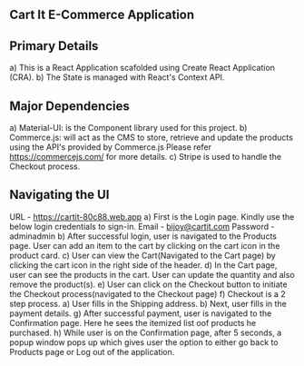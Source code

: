 Cart It E-Commerce Application
-------------------------------
Primary Details
----------------
a) This is a React Application scafolded using Create React Application (CRA).
b) The State is managed with React's Context API.

Major Dependencies
------------------
a) Material-UI: is the Component library used for this project.
b) Commerce.js: will act as the CMS to store, retrieve and update the products using the API's provided by Commerce.js
Please refer https://commercejs.com/ for more details.
c) Stripe is used to handle the Checkout process.

Navigating the UI
------------------
URL - https://cartit-80c88.web.app
a) First is the Login page. Kindly use the below login credentials to sign-in.
Email - bijoy@cartit.com
Password - adminadmin
b) After successful login, user is navigated to the Products page. User can add an item to the cart by clicking on the cart icon in the product card.
c) User can view the Cart(Navigated to the Cart page) by clicking the cart icon in the right side of the header.
d) In the Cart page, user can see the products in the cart. User can update the quantity and also remove the product(s).
e) User can click on the Checkout button to initiate the Checkout process(navigated to the Checkout page)
f) Checkout is a 2 step process.
    a) User fills in the Shipping address.
    b) Next, user fills in the payment details.
g) After successful payment, user is navigated to the Confirmation page. Here he sees the itemized list oof products he purchased.
h) While user is on the Confirmation page, after 5 seconds, a popup window pops up which gives user the option to either go back to Products page or Log out of the application.